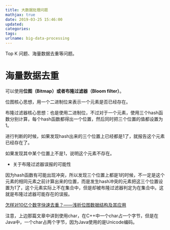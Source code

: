 ```yaml
---
title: 大数据处理问题
mathjax: true
date: 2019-03-25 15:46:00
updated:
categories:
tags:
urlname: big-data-processing
---
```


Top K 问题、海量数据去重等问题。

<!-- more -->

# 海量数据去重

可以使用**位图（Bitmap）**或者**布隆过滤器（Bloom filter）**。

位图核心思想，用一个二进制位来表示一个元素是否已经存在。

布隆过滤器核心思想：也是使用二进制位，不过对于一个元素，使用三个hash函数分别计算，每个hash函数都得出一个位置，然后同时把三个位置的值都设置为1。

进行判断的时候，如果发现hash出来的三个位置上已经都是1了，就报告这个元素已经存在了。

如果发现其中某个位置上不是1，说明这个元素不存在。

- 关于布隆过滤器误报的可能性

因为hash函数有可能出现冲突，所以发现三个位置上都是1的时候，不一定是这个元素的相同元素之前计算出来的位置，而是发生hash冲突的元素把这三个位置设置为1了，这个元素实际上不在集合中，但是却被布隆过滤器判定为在集合中。这就是布隆过滤器可能存在的误报。

[怎样对10亿个数字快速去重？——浅析位图数据结构及其应用](https://www.cnblogs.com/zhanghaiba/p/3594559.html)

注意，上边那篇文章中讲到使用char，在C++中一个char占一个字节，但是在Java中，一个char占两个字节，因为Java使用的是Unicode编码。